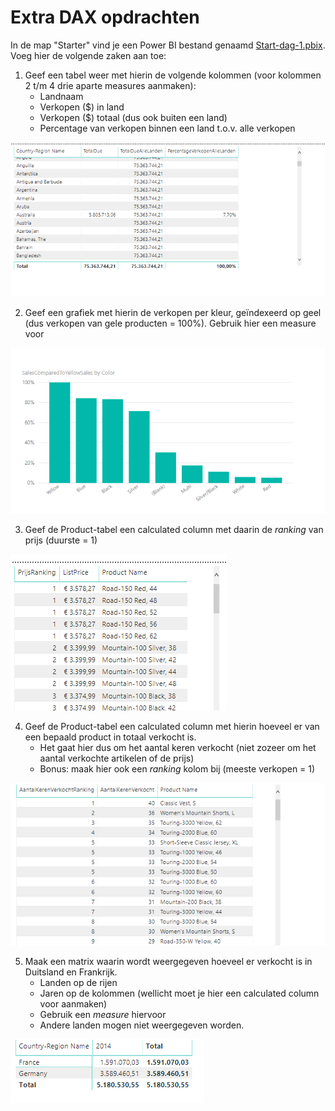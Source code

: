 # Extra DAX opdrachten

In de map "Starter" vind je een Power BI bestand genaamd [Start-dag-1.pbix](Starter/Start-dag-1.pbix). Voeg hier de volgende zaken aan toe:

1. Geef een tabel weer met hierin de volgende kolommen (voor kolommen 2 t/m 4 drie aparte measures aanmaken):
   * Landnaam
   * Verkopen ($) in land
   * Verkopen ($) totaal (dus ook buiten een land)
   * Percentage van verkopen binnen een land t.o.v. alle verkopen

![Voorbeeld output opdracht 1](img/opdracht-1-output.png)

2. Geef een grafiek met hierin de verkopen per kleur, geïndexeerd op geel (dus verkopen van gele producten = 100%). Gebruik hier een measure voor

![Voorbeeld output opdracht 2](img/opdracht-2-output.png)

3. Geef de Product-tabel een calculated column met daarin de _ranking_ van prijs (duurste = 1)

![Voorbeeld output opdracht 3](img/opdracht-3-output.png)

4. Geef de Product-tabel een calculated column met hierin hoeveel er van een bepaald product in totaal verkocht is.
   * Het gaat hier dus om het aantal keren verkocht (niet zozeer om het aantal verkochte artikelen of de prijs)
   * Bonus: maak hier ook een _ranking_ kolom bij (meeste verkopen = 1)

![Voorbeeld output opdracht 4](img/opdracht-4-output.png)

5. Maak een matrix waarin wordt weergegeven hoeveel er verkocht is in Duitsland en Frankrijk.
   * Landen op de rijen
   * Jaren op de kolommen (wellicht moet je hier een calculated column voor aanmaken)
   * Gebruik een _measure_ hiervoor
   * Andere landen mogen niet weergegeven worden.

![Voorbeeld output opdracht 5](img/opdracht-5-output.png)